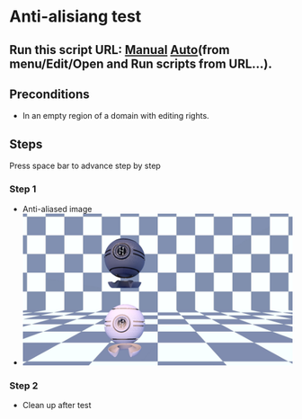 # Anti-alisiang test
## Run this script URL: [Manual](./test.js?raw=true)   [Auto](./testAuto.js?raw=true)(from menu/Edit/Open and Run scripts from URL...).

## Preconditions
- In an empty region of a domain with editing rights.

## Steps
Press space bar to advance step by step

### Step 1
- Anti-aliased image
- ![](./ExpectedImage_00000.png)
### Step 2
- Clean up after test

